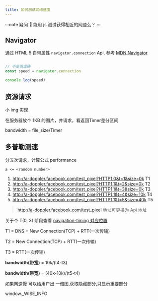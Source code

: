 ```yaml
---
title: 如何测试网络速度
---
```


:::note 疑问 🤔
能用 js 测试获得相近的网速么？
:::

## Navigator

通过 HTML 5 自带属性 `navigator.connection` Api, 参考 [MDN Navigator](https://developer.mozilla.org/zh-CN/docs/Web/API/Navigator)

```js

// 不是很准确
const speed = navigator.connection

console.log(speed)

```

## 资源请求

小 img 实现

在服务器放个 1KB 的图片，并请求，看返回Timer差分区间

bandwidth = file_size/Timer

## 多普勒测速

分五次请求，计算公式 performance

`a <= <random number>`

1. <http://a-doppler.facebook.com/test_pixel?HTTP1.0&t=1&size=0k> T1
2. <http://a-doppler.facebook.com/test_pixel?HTTP1.1&t=2&size=0k> T2
3. <http://a-doppler.facebook.com/test_pixel?HTTP1.1&t=3&size=0k> T3
4. <http://a-doppler.facebook.com/test_pixel?HTTP1.1&t=4&size=10k> T4
5. <http://a-doppler.facebook.com/test_pixel?HTTP1.1&t=5&size=40k> T5

> <http://a-doppler.facebook.com/test_pixel> 地址可更换为 Api 地址

关于个 T(0, 3) 阶段查看 [navigation-timing 对应位置](performance/performance_base.md#navigation-timing)

T1 = DNS + New Connection(TCP) + RTT(一次传输)

T2 = New Connection(TCP) + RTT(一次传输)

T3 = RTT(一次传输)

**bandwidth(带宽)** = 10k/(t4-t3)

**bandwidth(带宽)** = (40k-10k)/(t5-t4)

如果网速慢 可以给用户出 一倍图,获取隐藏部分,只显示重要部分

window._WISE_INFO
